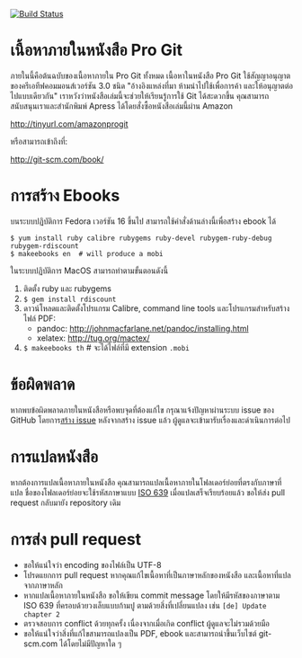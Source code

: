 [![Build Status](https://secure.travis-ci.org/progit/progit.png?branch=master)](https://travis-ci.org/progit/progit)

# เนื้อหาภายในหนังสือ Pro Git

ภายในนี้คือต้นฉบับของเนื้อหาภายใน Pro Git ทั้งหมด เนื้อหาในหนังสือ Pro Git ใช้สัญญาอนุญาตของครีเอทีฟคอมมอนส์เวอร์ชัน 3.0 ชนิด "อ้างอิงแหล่งที่มา ห้ามนำไปใช้เพื่อการค้า และให้อนุญาตต่อไปแบบเดียวกัน" 
เราหวังว่าหนังสือเล่มนี้จะช่วยให้เรียนรู้การใช้ Git ได้สะดวกขึ้น คุณสามารถสนับสนุนเราและสำนักพิมพ์ Apress ได้โดยสั่งซื้อหนังสือเล่มนี้ผ่าน Amazon

http://tinyurl.com/amazonprogit

หรือสามารถเข้าถึงที่:

http://git-scm.com/book/

# การสร้าง Ebooks

บนระบบปฏิบัติการ Fedora เวอร์ชัน 16 ขึ้นไป สามารถใช้คำสั่งด้านล่างนี้เพื่อสร้าง ebook ได้

    $ yum install ruby calibre rubygems ruby-devel rubygem-ruby-debug rubygem-rdiscount
    $ makeebooks en  # will produce a mobi

ในระบบปฏิบัติการ MacOS สามารถทำตามขั้นตอนดังนี้
	
1. ติดตั้ง ruby และ rubygems
2. `$ gem install rdiscount`
3. ดาวน์โหลดและติดตั้งโปรแกรม Calibre, command line tools และโปรแกรมสำหรับสร้างไฟล์ PDF:
    * pandoc: http://johnmacfarlane.net/pandoc/installing.html
    * xelatex: http://tug.org/mactex/
4. `$ makeebooks th` # จะได้ไฟล์ที่มี extension `.mobi`

# ข้อผิดพลาด

หากพบข้อผิดพลาดภายในหนังสือหรือพบจุดที่ต้องแก้ไข กรุณาแจ้งปัญหาผ่านระบบ issue ของ GitHub โดยการ[สร้าง issue](https://github.com/progit/progit/issues/new)
หลังจากสร้าง issue แล้ว ผู้ดูแลจะเข้ามารับเรื่องและดำเนินการต่อไป


# การแปลหนังสือ

หากต้องการแปลเนื้อหาภายในหนังสือ คุณสามารถแปลเนื้อหาภายในโฟลเดอร์ย่อยที่ตรงกับภาษาที่แปล ชื่อของโฟลเดอร์ย่อยจะใช้รหัสภาษาแบบ  [ISO 639](http://en.wikipedia.org/wiki/List_of_ISO_639-1_codes)
เมื่อแปลเสร็จเรียบร้อยแล้ว ขอให้ส่ง pull request กลับมายัง repository เดิม

# การส่ง pull request

* ขอให้แน่ใจว่า encoding ของไฟล์เป็น UTF-8
* โปรดแยกการ pull request หากคุณแก้ไขเนื้อหาที่เป็นภาษาหลักของหนังสือ และเนื้อหาที่แปลจากภาษาหลัก
* หากแปลเนื้อหาภายในหนังสือ ขอให้เขียน commit message โดยให้มีรหัสของภาษาตาม ISO 639 ที่ครอบด้วยวงเล็บแบบก้ามปู ตามด้วยสิ่งที่เปลี่ยนแปลง เช่น `[de] Update chapter 2` 
* ตรวจสอบการ conflict ด้วยทุกครั้ง เนื่องจากเมื่อเกิด conflict ผู้ดูแลจะไม่รวมด้วยมือ
* ขอให้แน่ใจว่าสิ่งที่แก้ไขสามารถแปลงเป็น PDF, ebook และสามารถนำขึ้นเว็บไซต์ git-scm.com ได้โดยไม่มีปัญหาใด ๆ 
